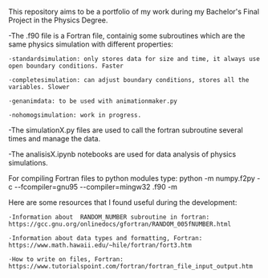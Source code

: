 This repository aims to be a portfolio of my work during my Bachelor's Final Project in the Physics Degree.

-The .f90 file is a Fortran file, containig some subroutines which are the same physics simulation with different properties:

 	·standardsimulation: only stores data for size and time, it always use open boundary conditions. Faster
   
	·completesimulation: can adjust boundary conditions, stores all the variables. Slower
  
	·genanimdata: to be used with animationmaker.py
  
  	·nohomogsimulation: work in progress.

-The simulationX.py files are used to call the fortran subroutine several times and manage the data.

-The analisisX.ipynb notebooks are used for data analysis of physics simulations.

For compiling Fortran files to python modules type: python -m numpy.f2py -c --fcompiler=gnu95 --compiler=mingw32 <programName>.f90 -m <moduleName>


Here are some resources that I found useful during the development:

	·Information about  RANDOM_NUMBER subroutine in fortran: https://gcc.gnu.org/onlinedocs/gfortran/RANDOM_005fNUMBER.html

	·Information about data types and formatting, Fortran: https://www.math.hawaii.edu/~hile/fortran/fort3.htm

	·How to write on files, Fortran: https://www.tutorialspoint.com/fortran/fortran_file_input_output.htm
